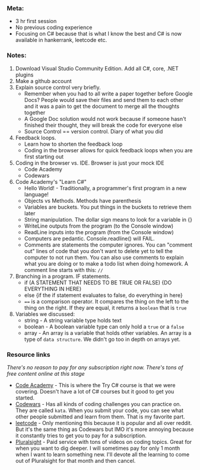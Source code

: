 ### Meta: 
* 3 hr first session 
* No previous coding experience
* Focusing on C# because that is what I know the best and C# is now available in hankerrank, leetcode etc.

### Notes:
1. Download Visual Studio Community Edition. Add all C#, core, .NET plugins
2. Make a github account
3. Explain source control very briefly. 
    * Remember when you had to all write a paper together before Google Docs?  People would save their files and send them to each other and it was a pain to get the document to merge all the thoughts together
    * A Google Doc solution would not work because if someone hasn't  finished their thought, they will break the code for everyone else
    * Source Control == version control. Diary of what you did
4. Feedback loops. 
    * Learn how to shorten the feedback loop
    * Coding in the browser allows for quick feedback loops when you are first starting out
5. Coding in the browser vs. IDE. Browser is just your mock IDE
    * Code Academy
    * Codewars
6. Code Academy's "Learn C#"
    * Hello World! - Traditionally, a programmer's first program in a new language!
    * Objects vs Methods. Methods have parenthesis
    * Variables are buckets. You put things in the buckets to retrieve them later
    * String manipulation. The dollar sign means to look for a variable in {}
    * WriteLine outputs from the program (to the Console window)
    * ReadLine inputs into the program (from the Console window)
    * Computers are pedantic. Console.readline() will FAIL.
    * Comments are statements the computer ignores. You can "comment out" lines of code that you don't want to delete yet to tell the computer to not run them. You can also use comments to explain what you are doing or to make a todo list when doing homework. A comment line starts with this: `//`
7.  Branching in a program. IF statements.
    * if (A STATEMENT THAT NEEDS TO BE TRUE OR FALSE) {DO EVERYTHING IN HERE}
    * else 
    {if the if statement evaluates to false, do everything in here}
    * `==` is a comparison operator. It compares the thing on the left to the thing on the right. If they are equal, it returns a `boolean` that is `true`
8. Variables we discussed:
    * string - A string variable type holds text
    * boolean - A boolean variable type can only hold a `true` or a `false`
    * array - An array is a variable that holds other variables. An array is a type of `data structure`. We didn't go too in depth on arrays yet.

### Resource links
_There's no reason to pay for any subscription right now. There's tons of free content online at this stage_
* [Code Academy](https://www.codecademy.com/) - This is where the Try C# course is that we were covering. Doesn't have a lot of C# courses but it good to get you started.
* [Codewars](https://www.codewars.com/) - Has all kinds of coding challenges you can practice on. They are called `kata`. When you submit your code, you can see what other people submitted and learn from them. That is my favorite part. 
* [leetcode](https://leetcode.com/) - Only mentioning this because it is popular and all over reddit. But it's the same thing as Codewars but IMO it's more annoying because it constantly tries to get you to pay for a subscription.
* [Pluralsight](https://www.pluralsight.com/) - Paid service with tons of videos on coding topics. Great for when you want to dig deeper. I will sometimes pay for only 1 month when I want to learn something new. I'll devote all the learning to come out of Pluralsight for that month and then cancel.